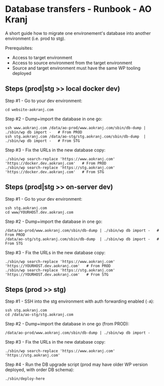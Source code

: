 # Database transfers - Runbook - AO Kranj

A short guide how to migrate one environement's database into another environment (i.e. prod to stg).

Prerequisites:
- Access to target environment
- Access to source environment from the target environment
- Source and target environment must have the same WP tooling deployed



## Steps (prod|stg >> local docker dev)

Step #1 - Go to your dev environment:
```
cd website-aokranj.com
```

Step #2 - Dump+import the database in one go:
```
ssh www.aokranj.com /data/ao-prod/www.aokranj.com/sbin/db-dump | ./sbin/wp db import -   # From PROD
ssh stg.aokranj.com /data/ao-stg/stg.aokranj.com/sbin/db-dump  | ./sbin/wp db import -   # From STG
```

Step #3 - Fix the URLs in the new database copy:
```
./sbin/wp search-replace 'https://www.aokranj.com' 'https://docker.dev.aokranj.com'   # From PROD
./sbin/wp search-replace 'https://stg.aokranj.com' 'https://docker.dev.aokranj.com'   # From STG
```



## Steps (prod|stg >> on-server dev)

Step #1 - Go to your dev environment:
```
ssh stg.aokranj.com
cd www/YOURHOST.dev.aokranj.com
```

Step #2 - Dump+import the database in one go:
```
/data/ao-prod/www.aokranj.com/sbin/db-dump | ./sbin/wp db import -   # From PROD
/data/ao-stg/stg.aokranj.com/sbin/db-dump  | ./sbin/wp db import -   # From STG
```

Step #3 - Fix the URLs in the new database copy:
```
./sbin/wp search-replace 'https://www.aokranj.com' 'https://YOURHOST.dev.aokranj.com'   # From PROD
./sbin/wp search-replace 'https://stg.aokranj.com' 'https://YOURHOST.dev.aokranj.com'   # From STG
```



## Steps (prod >> stg)

Step #1 - SSH into the stg environment with auth forwarding enabled (`-A`):
```
ssh stg.aokranj.com
cd /data/ao-stg/stg.aokranj.com
```

Step #2 - Dump+import the database in one go (from PROD):
```
/data/ao-prod/www.aokranj.com/sbin/db-dump | ./sbin/wp db import -
```

Step #3 - Fix the URLs in the new database copy:
```
./sbin/wp search-replace 'https://www.aokranj.com' 'https://stg.aokranj.com'
```

Step #4 - Run the DB upgrade script (prod may have older WP version deployed, with order DB schema):
```
./sbin/deploy-here
```
